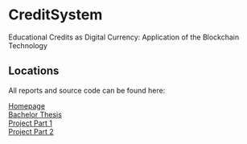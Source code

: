 # CreditSystem
Educational Credits as Digital Currency: Application of the Blockchain Technology

## Locations

All reports and source code can be found here:

[Homepage](http://vitali.dettling.xyz/index.php/project/educoins/) </br>
[Bachelor Thesis](http://vitali.dettling.xyz/index.php/bachelor-thesis-2/) </br>
[Project Part 1](http://vitali.dettling.xyz/index.php/hska-project-1/) </br>
[Project Part 2](http://vitali.dettling.xyz/index.php/hska-project-2/) 
